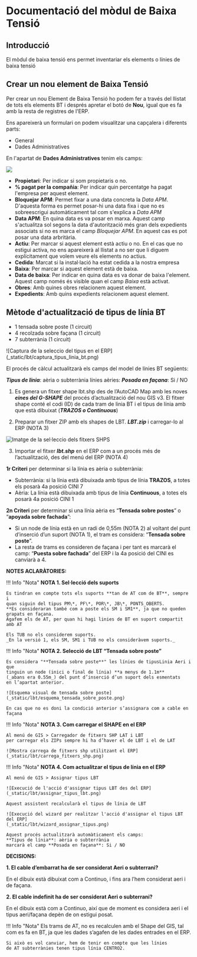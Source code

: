 # Documentació del mòdul de Baixa Tensió

## Introducció

El mòdul de baixa tensió ens permet inventariar els elements o línies de baixa
tensió

## Crear un nou element de Baixa Tensió

Per crear un nou Element de Baixa Tensió ho podem fer a través del llistat de
tots els elements BT i després apretar el botó de **Nou**, igual que es fa amb
la resta de registres de l'ERP.

Ens apareixerà un formulari on podem visualitzar una capçalera i diferents
parts:

  * General
  * Dades Administratives

En l'apartat de **Dades Administratives** tenim els camps:

![](_static/lbt/formulari_administratiu.png)

  * **Propietari**: Per indicar si som propietaris o no.
  * **% pagat per la compañia**: Per indicar quin percentatge ha pagat l'empresa
    per aquest element.
  * **Bloquejar APM**: Permet fixar a una data concreta la *Data APM*. D'aquesta
    forma es permet posar-hi una data fixa i que no es sobreescrigui
    automàticament tal com s'explica a *Data APM*
  * **Data APM**: En quina data es va posar en marxa. Aquest camp
    s'actualitza sol segons la data d'autorització més gran dels expedients
    associats si no es marca el camp *Bloquejar APM*. En aquest cas es pot posar
    una data arbritària.
  * **Actiu**: Per marcar si aquest element està actiu o no. En el cas que no
    estigui activa, no ens apareixerà al llistat a no ser que li diguem
    explícitament que volem veure els elements no actius.
  * **Cedida**: Marcat si la instal·lació ha estat cedida a la nostra empresa
  * **Baixa**: Per marcar si aquest element està de baixa.
  * **Data de baixa**: Per indicar en quina data es va donar de baixa l'element.
    Aquest camp només és visible quan el camp *Baixa* està activat.
  * **Obres**: Amb quines obres relacionem aquest element.
  * **Expedients**: Amb quins expedients relacionem aquest element.

## Mètode d'actualització de tipus de línia BT

* 1 tensada sobre poste (1 circuit)
* 4 recolzada sobre façana (1 circuit)
* 7 subterrània (1 circuit)


![Captura de la seleccio del tipus en el ERP]
(_static/lbt/captura_tipus_linia_bt.png)


El procés de càlcul actualitzarà els camps del model de línies BT següents:

**_Tipus de línia_**: aèria o subterrània
línies aèries: **_Posada en façana_**: Si / NO


1. Es genera un fitxer shape lbt.shp des de l’AutoCAD Map amb les noves
   **_eines del G-SHAPE_** del procés d’actualització del nou GIS v3.
   El fitxer shape conté el codi (ID) de cada tram de linia BT i el
   tipus de línia amb que està dibuixat (**_TRAZOS o Continuous_**)

2. Preparar un fitxer ZIP amb els shapes de LBT. **_LBT.zip_**
   i carregar-lo al ERP (NOTA 3)


![Imatge de la sel·leccio dels fitxers SHPS](_static/lbt/fitxers_shps_lbt.png)


3. Importar el fitxer **_lbt.shp_** en el ERP com a un procés
   més de l’actualització, des del menú del ERP (NOTA 4)


**1r Criteri** per determinar si la línia es aèria o subterrània:

* Subterrània: si la línia està dibuixada amb tipus de línia **TRAZOS**,
  a totes els posarà 4a posició CINI 7
* Aèria: La línia està dibuixada amb tipus de línia **Continuous**,
  a totes els posarà 4a posició CINI 1


**2n Criteri** per determinar si una línia aèria es
“**Tensada sobre postes**” o “**apoyada sobre fachada**”:

* Si un node de línia està en un radi de 0,55m (NOTA 2) al voltant del punt
  d’inserció d’un suport (NOTA 1), el tram es considera:
  “**Tensada sobre poste**”.
* La resta de trams es consideren de façana i per tant es marcarà
  el camp: “**Puesta sobre fachada**” del ERP i la 4a posició
  del CINI es canviarà a 4.


**NOTES ACLARÀTORIES:**

!!! Info "Nota"
    **NOTA 1. Sel·lecció dels suports**

    Es tindran en compte tots els suports **tan de AT com de BT**, sempre i
    quan siguin del tipus PM\*, PF\*, POR\*, JB\*, PONTS_OBERTS.
    **Es consideraran també com a poste els SM i SM1**, ja que no queden
    grapats en façana.
    Agafem els de AT, per quan hi hagi linies de BT en suport compartit amb AT

    Els TUB no els considerem suports.
    _En la versió 1, els SM, SM1 i TUB no els consideràvem suports._

!!! Info "Nota"
    **NOTA 2. Selecció de LBT “Tensada sobre poste”**

    Es considera "**Tensada sobre poste**" les línies de tipusLinia Aeri i que
    tinguin un node (inici o final de línia) **a menys de 1.1m**
    (_abans era 0.55m_) del punt d’inserció d’un suport dels esmentats
    en l’apartat anterior.

    ![Esquema visual de tensada sobre poste]
    (_static/lbt/esquema_tensada_sobre_poste.png)

    En cas que no es doni la condició anterior s’assignara com a cable en façana

!!! Info "Nota"
    **NOTA 3. Com carregar el SHAPE en el ERP**

    Al menú de GIS > Carregador de fitxers SHP LAT i LBT
    per carregar els ZIPs sempre hi ha d’haver el de LBT i el de LAT

    ![Mostra carrega de fitxers shp utilitzant el ERP]
    (_static/lbt/carrega_fitxers_shp.png)

!!! Info "Nota"
    **NOTA 4. Com actualitzar el tipus de línia en el ERP**

    Al menú de GIS > Assignar tipus LBT

    ![Execució de l'acció d'assignar tipus LBT des del ERP]
    (_static/lbt/assignar_tipus_lbt.png)

    Aquest assistent recalcularà el tipus de línia de LBT

    ![Execució del wizard per realitzar l'acció d'assignar el tipus LBT del ERP]
    (_static/lbt/wizard_assignar_tipus.png)

    Aquest procés actualitzarà automàticament els camps:
    **Tipus de línia**: aèria o subterrània
    marcarà el camp **Posada en façana**: Si / NO

**DECISIONS:**

**1. El cable d’embarrat ha de ser considerat Aeri o subterrani?**

En el dibuix està dibuixat com a Continuo, i fins ara l’hem considerat aeri i de façana.

**2. El cable indefinit ha de ser considerat Aeri o subterrani?**

En el dibuix està com a Continuo, així que de moment es considera aeri i el tipus aeri/façana depèn de on estigui posat.

!!! Info "Nota"
    Els trams de AT, no es recalculen amb el Shape del GIS, tal com es fa en BT,
    ja que les dades s’agafen de les dades entrades en el ERP.

    Si això es vol canviar, hem de tenir en compte que les línies
    de AT subterrànies tenen tipus línia CENTRO2.
